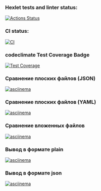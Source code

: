 ### Hexlet tests and linter status:
[![Actions Status](https://github.com/aralts/php-project-48/actions/workflows/hexlet-check.yml/badge.svg)](https://github.com/aralts/php-project-48/actions)

### CI status:
[![CI](https://github.com/aralts/php-project-48/actions/workflows/ci.yml/badge.svg)](https://github.com/aralts/php-project-48/actions/workflows/ci.yml)

### codeclimate Test Coverage Badge
[![Test Coverage](https://api.codeclimate.com/v1/badges/e4bbc781679fe1c373fe/test_coverage)](https://codeclimate.com/github/aralts/php-project-48/test_coverage)

### Сравнение плоских файлов (JSON)
[![asciinema](https://img.shields.io/badge/asciinema%20(lesson%204)-E6695B)](https://asciinema.org/a/sL3eFK3jELaVYOvESMCwqpbly)

### Сравнение плоских файлов (YAML)
[![asciinema](https://img.shields.io/badge/asciinema%20(lesson%206)-E6695B)](https://asciinema.org/a/WKSTd5fRsslxOjwHmwbznPItH)

### Сравнение вложенных файлов
[![asciinema](https://img.shields.io/badge/asciinema%20(lesson%207)-E6695B)](https://asciinema.org/a/zZu5jL7UqjrnTIkm0gMW9NRc2)

### Вывод в формате plain
[![asciinema](https://img.shields.io/badge/asciinema%20(lesson%208)-E6695B)](https://asciinema.org/a/zZu5jL7UqjrnTIkm0gMW9NRc2)

### Вывод в формате json
[![asciinema](https://img.shields.io/badge/asciinema%20(lesson%209)-E6695B)](https://asciinema.org/a/etF6AVNEA8UPKMkC54amxcHVF)
